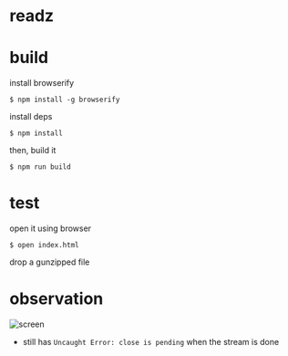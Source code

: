 # readz

# build

install browserify

```
$ npm install -g browserify
```

install deps

```
$ npm install
```

then, build it

```
$ npm run build
```

# test

open it using browser

```
$ open index.html
```

drop a gunzipped file

# observation

![screen](http://g.recordit.co/pzSluqW2eI.gif)

- still has `Uncaught Error: close is pending` when the stream is done
